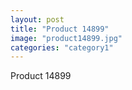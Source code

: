 ```yaml
---
layout: post
title: "Product 14899"
image: "product14899.jpg"
categories: "category1"
---
```

Product 14899

